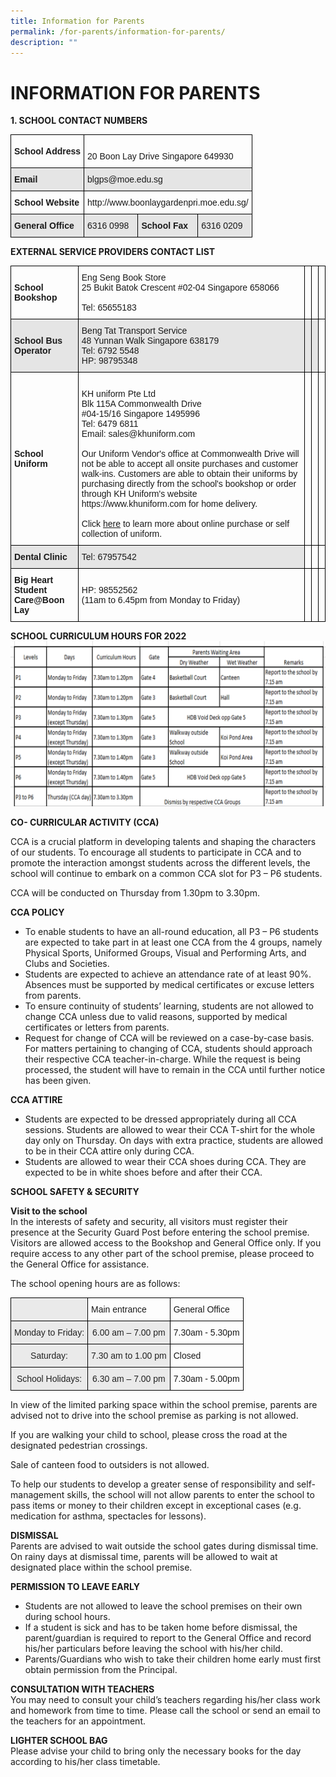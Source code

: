 ```yaml
---
title: Information for Parents
permalink: /for-parents/information-for-parents/
description: ""
---
```

# INFORMATION FOR PARENTS
**1. SCHOOL CONTACT NUMBERS**

<style type="text/css">
.tg  {border-collapse:collapse;border-spacing:0;}
.tg td{border-color:black;border-style:solid;border-width:1px;font-family:Arial, sans-serif;font-size:14px;
  overflow:hidden;padding:10px 5px;word-break:normal;}
.tg th{border-color:black;border-style:solid;border-width:1px;font-family:Arial, sans-serif;font-size:14px;
  font-weight:normal;overflow:hidden;padding:10px 5px;word-break:normal;}
.tg .tg-cly1{text-align:left;vertical-align:middle}
.tg .tg-e4a5{background-color:#E5E5E5;font-weight:bold;text-align:left;vertical-align:middle}
.tg .tg-yla0{font-weight:bold;text-align:left;vertical-align:middle}
.tg .tg-0lax{text-align:left;vertical-align:top}
.tg .tg-faf8{background-color:#E5E5E5;text-align:left;vertical-align:middle}
</style>
<table class="tg">
<thead>
  <tr>
    <th class="tg-yla0"><span style="font-weight:700">School Address</span></th>
    <th class="tg-0lax" colspan="3"><br>20 Boon Lay Drive Singapore 649930<br></th>
  </tr>
</thead>
<tbody>
  <tr>
    <td class="tg-e4a5"><span style="font-weight:700">Email</span></td>
    <td class="tg-faf8" colspan="3">blgps@moe.edu.sg</td>
  </tr>
  <tr>
    <td class="tg-yla0"><span style="font-weight:700">School Website</span></td>
    <td class="tg-cly1" colspan="3">http://www.boonlaygardenpri.moe.edu.sg/</td>
  </tr>
  <tr>
    <td class="tg-e4a5"><span style="font-weight:700"> General Office</span></td>
    <td class="tg-faf8">6316 0998 </td>
    <td class="tg-e4a5"><span style="font-weight:700"> School Fax</span></td>
    <td class="tg-faf8"> 6316 0209</td>
  </tr>
</tbody>
</table>

**EXTERNAL SERVICE PROVIDERS CONTACT LIST**
<style type="text/css">
.tg  {border-collapse:collapse;border-spacing:0;}
.tg td{border-color:black;border-style:solid;border-width:1px;font-family:Arial, sans-serif;font-size:14px;
  overflow:hidden;padding:10px 5px;word-break:normal;}
.tg th{border-color:black;border-style:solid;border-width:1px;font-family:Arial, sans-serif;font-size:14px;
  font-weight:normal;overflow:hidden;padding:10px 5px;word-break:normal;}
.tg .tg-cly1{text-align:left;vertical-align:middle}
.tg .tg-1wig{font-weight:bold;text-align:left;vertical-align:top}
.tg .tg-e4a5{background-color:#E5E5E5;font-weight:bold;text-align:left;vertical-align:middle}
.tg .tg-9678{background-color:#E5E5E5;text-align:left;vertical-align:top}
.tg .tg-yla0{font-weight:bold;text-align:left;vertical-align:middle}
.tg .tg-0lax{text-align:left;vertical-align:top}
.tg .tg-faf8{background-color:#E5E5E5;text-align:left;vertical-align:middle}
</style>
<table class="tg">
<thead>
  <tr>
    <th class="tg-yla0"><span style="font-weight:700">School Bookshop</span></th>
    <th class="tg-0lax">Eng Seng Book Store<br>25 Bukit Batok Crescent #02-04 Singapore 658066<br><br>Tel: 65655183<br></th>
    <th class="tg-0lax"></th>
    <th class="tg-0lax"></th>
    <th class="tg-0lax"></th>
  </tr>
</thead>
<tbody>
  <tr>
    <td class="tg-e4a5"><span style="font-weight:700">School Bus Operator</span></td>
    <td class="tg-faf8">Beng Tat Transport Service<br>48 Yunnan Walk Singapore 638179<br>Tel: 6792 5548<br>HP: 98795348<br></td>
    <td class="tg-faf8"></td>
    <td class="tg-9678"></td>
    <td class="tg-0lax"></td>
  </tr>
  <tr>
    <td class="tg-yla0"><span style="font-weight:700">School Uniform</span></td>
    <td class="tg-0lax"><br>KH uniform Pte Ltd<br>Blk 115A Commonwealth Drive<br>#04-15/16 Singapore 1495996<br>Tel: 6479 6811<br>Email: sales@khuniform.com<br><br>Our Uniform Vendor's office at Commonwealth Drive will not be able to accept all onsite purchases and customer walk-ins. Customers are able to obtain their uniforms by purchasing directly from the school's bookshop or order through KH Uniform's website https://www.khuniform.com for home delivery.<br><br>Click <a href="[](/files/blgps_Uniform%20Order.pdf)">here</a> to learn more about online purchase or self collection of uniform.</td>
    <td class="tg-0lax"></td>
    <td class="tg-cly1"></td>
    <td class="tg-cly1"></td>
  </tr>
  <tr>
    <td class="tg-e4a5"><span style="font-weight:700"> Dental Clinic</span></td>
    <td class="tg-faf8">Tel: 67957542 </td>
    <td class="tg-0lax"></td>
    <td class="tg-0lax"></td>
    <td class="tg-0lax"></td>
  </tr>
  <tr>
    <td class="tg-1wig">Big Heart Student Care@Boon Lay </td>
    <td class="tg-cly1">HP: 98552562<br>(11am to 6.45pm from Monday to Friday)</td>
    <td class="tg-0lax"></td>
    <td class="tg-0lax"></td>
    <td class="tg-0lax"></td>
  </tr>
</tbody>
</table>

**SCHOOL CURRICULUM HOURS FOR 2022**
![](/images/new%20curri.png)

**CO- CURRICULAR ACTIVITY (CCA)**

CCA is a crucial platform in developing talents and shaping the characters of our students. To encourage all students to participate in CCA and to promote the interaction amongst students across the different levels, the school will continue to embark on a common CCA slot for P3 – P6 students.

CCA will be conducted on Thursday from 1.30pm to 3.30pm. 

**CCA POLICY**

* To enable students to have an all-round education, all P3 – P6 students are expected to take part in at least one CCA from the 4 groups, namely Physical Sports, Uniformed Groups, Visual and Performing Arts, and Clubs and Societies.
* Students are expected to achieve an attendance rate of at least 90%. Absences must be supported by medical certificates or excuse letters from parents.
* To ensure continuity of students’ learning, students are not allowed to change CCA unless due to valid reasons, supported by medical certificates or letters from parents.
* Request for change of CCA will be reviewed on a case-by-case basis. For matters pertaining to changing of CCA, students should approach their respective CCA teacher-in-charge. While the request is being processed, the student will have to remain in the CCA until further notice has been given.

**CCA ATTIRE**

* Students are expected to be dressed appropriately during all CCA sessions. Students are allowed to wear their CCA T-shirt for the whole day only on Thursday. On days with extra practice, students are allowed to be in their CCA attire only during CCA.
* Students are allowed to wear their CCA shoes during CCA. They are expected to be in white shoes before and after their CCA.

**SCHOOL SAFETY & SECURITY**

**Visit to the school**<br>
In the interests of safety and security, all visitors must register their presence at the Security Guard Post before entering the school premise.  Visitors are allowed access to the Bookshop and General Office only.  If you require access to any other part of the school premise, please proceed to the General Office for assistance.

The school opening hours are as follows:
<style type="text/css">
.tg  {border-collapse:collapse;border-spacing:0;}
.tg td{border-color:black;border-style:solid;border-width:1px;font-family:Arial, sans-serif;font-size:14px;
  overflow:hidden;padding:10px 5px;word-break:normal;}
.tg th{border-color:black;border-style:solid;border-width:1px;font-family:Arial, sans-serif;font-size:14px;
  font-weight:normal;overflow:hidden;padding:10px 5px;word-break:normal;}
.tg .tg-ii8k{background-color:#EAEAEA;color:#222;text-align:center;vertical-align:top}
.tg .tg-0lax{text-align:left;vertical-align:top}
.tg .tg-ku5w{background-color:#EAEAEA;color:#222;text-align:center;vertical-align:middle}
</style>
<table class="tg">
<thead>
  <tr>
    <th class="tg-ii8k"></th>
    <th class="tg-0lax">Main entrance</th>
    <th class="tg-0lax">General Office</th>
  </tr>
</thead>
<tbody>
  <tr>
    <td class="tg-ku5w"><span style="color:#222;background-color:#EAEAEA">Monday to Friday: </span></td>
    <td class="tg-ku5w"><span style="color:#222;background-color:#EAEAEA">6.00 am – 7.00 pm</span></td>
    <td class="tg-0lax">7.30am - 5.30pm</td>
  </tr>
  <tr>
    <td class="tg-ii8k">Saturday:</td>
    <td class="tg-ii8k">7.30 am to 1.00 pm</td>
    <td class="tg-0lax">Closed</td>
  </tr>
  <tr>
    <td class="tg-ii8k">School Holidays:</td>
    <td class="tg-ii8k">6.30 am – 7.00 pm</td>
    <td class="tg-0lax">7.30am - 5.00pm</td>
  </tr>
</tbody>
</table>

In view of the limited parking space within the school premise, parents are advised not to drive into the school premise as parking is not allowed.

 If you are walking your child to school, please cross the road at the designated pedestrian crossings.

 Sale of canteen food to outsiders is not allowed.

 To help our students to develop a greater sense of responsibility and self-management skills, the school will not allow parents to enter the school to pass items or money to their children except in exceptional cases (e.g. medication for asthma, spectacles for lessons).
 
 **DISMISSAL**<br>
Parents are advised to wait outside the school gates during dismissal time.
On rainy days at dismissal time, parents will be allowed to wait at designated place within the school premise.

**PERMISSION TO LEAVE EARLY**

* Students are not allowed to leave the school premises on their own during school hours.
* If a student is sick and has to be taken home before dismissal, the parent/guardian is required to report to the General Office and record his/her particulars before leaving the school with his/her child.
* Parents/Guardians who wish to take their children home early must first obtain permission from the Principal.

**CONSULTATION WITH TEACHERS**<br>
You may need to consult your child’s teachers regarding his/her class work and homework from time to time. 
Please call the school or send an email to the teachers for an appointment.

**LIGHTER SCHOOL BAG**<br>
Please advise your child to bring only the necessary books for the day according to his/her class timetable.
